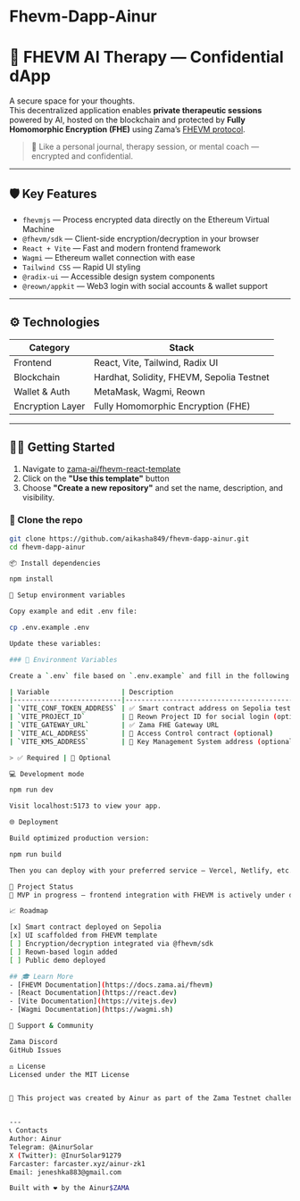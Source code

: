 # Fhevm-Dapp-Ainur
# 🧠 FHEVM AI Therapy — Confidential dApp

A secure space for your thoughts.  
This decentralized application enables **private therapeutic sessions** powered by AI, hosted on the blockchain and protected by **Fully Homomorphic Encryption (FHE)** using Zama’s [FHEVM protocol](https://zama.ai/).  

> 🌙 Like a personal journal, therapy session, or mental coach — encrypted and confidential.

---

## 🛡️ Key Features

- `fhevmjs` — Process encrypted data directly on the Ethereum Virtual Machine
- `@fhevm/sdk` — Client-side encryption/decryption in your browser
- `React + Vite` — Fast and modern frontend framework
- `Wagmi` — Ethereum wallet connection with ease
- `Tailwind CSS` — Rapid UI styling
- `@radix-ui` — Accessible design system components
- `@reown/appkit` — Web3 login with social accounts & wallet support

---

## ⚙️ Technologies

| Category         | Stack                                       |
|------------------|---------------------------------------------|
| Frontend         | React, Vite, Tailwind, Radix UI             |
| Blockchain       | Hardhat, Solidity, FHEVM, Sepolia Testnet   |
| Wallet & Auth    | MetaMask, Wagmi, Reown                      |
| Encryption Layer | Fully Homomorphic Encryption (FHE)          |

---

## 🧑‍💻 Getting Started

1. Navigate to [zama-ai/fhevm-react-template](https://github.com/zama-ai/fhevm-react-template)
2. Click on the **"Use this template"** button
3. Choose **"Create a new repository"** and set the name, description, and visibility.

### 🔁 Clone the repo

```bash
git clone https://github.com/aikasha849/fhevm-dapp-ainur.git
cd fhevm-dapp-ainur

📦 Install dependencies

npm install

🔐 Setup environment variables

Copy example and edit .env file:

cp .env.example .env

Update these variables:

### 🔐 Environment Variables

Create a `.env` file based on `.env.example` and fill in the following variables:

| Variable                  | Description                                             | Example Value                              |
|---------------------------|---------------------------------------------------------|---------------------------------------------|
| `VITE_CONF_TOKEN_ADDRESS` | ✅ Smart contract address on Sepolia testnet            | `0x123abc456...`                            |
| `VITE_PROJECT_ID`         | 🌱 Reown Project ID for social login (optional)         | `your-reown-project-id`                     |
| `VITE_GATEWAY_URL`        | ✅ Zama FHE Gateway URL                                 | `https://gateway.fhe.zama.ai`               |
| `VITE_ACL_ADDRESS`        | 🌱 Access Control contract (optional)                   | `0xabc987xyz...`                            |
| `VITE_KMS_ADDRESS`        | 🌱 Key Management System address (optional)             | `0xkms123abc...`                            |

> ✅ Required | 🌱 Optional

💻 Development mode

npm run dev

Visit localhost:5173 to view your app.

🌐 Deployment

Build optimized production version:

npm run build

Then you can deploy with your preferred service — Vercel, Netlify, etc.

🚧 Project Status
🔨 MVP in progress — frontend integration with FHEVM is actively under development. Stay tuned for full demo deployment and live interactions.

📈 Roadmap

[x] Smart contract deployed on Sepolia
[x] UI scaffolded from FHEVM template
[ ] Encryption/decryption integrated via @fhevm/sdk
[ ] Reown-based login added
[ ] Public demo deployed

## 🎓 Learn More
- [FHEVM Documentation](https://docs.zama.ai/fhevm)
- [React Documentation](https://react.dev)
- [Vite Documentation](https://vitejs.dev)
- [Wagmi Documentation](https://wagmi.sh)

🤝 Support & Community

Zama Discord
GitHub Issues

⚖️ License
Licensed under the MIT License


💬 This project was created by Ainur as part of the Zama Testnet challenge. Its goal is to turn AI interaction into a confidential and healing experience — with cryptographic privacy as the foundation.


---
📞 Contacts
Author: Ainur 
Telegram: @AinurSolar 
X (Twitter): @InurSolar91279 
Farcaster: farcaster.xyz/ainur-zk1 
Email: jeneshka883@gmail.com

Built with ❤️ by the Ainur$ZAMA
